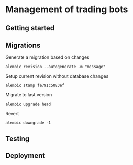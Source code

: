 # Management of trading bots

## Getting started

## Migrations

Generate a migration based on changes

```shell
alembic revision --autogenerate -m "message"
```

Setup current revision without database changes

```shell
alembic stamp fe791c5083ef
```

Migrate to last version

```shell
alembic upgrade head
```

Revert

```shell
alembic downgrade -1
```

## Testing

## Deployment
